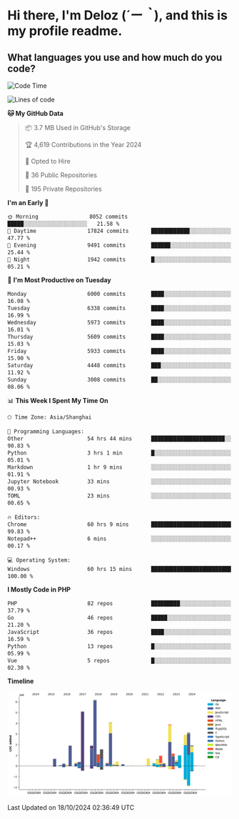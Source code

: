 # **Hi there, I'm Deloz (*´ー｀*), and this is my profile readme.**

## **What languages you use and how much do you code?**

<!--START_SECTION:waka-->
![Code Time](http://img.shields.io/badge/Code%20Time-4%2C848%20hrs%2017%20mins-blue)

![Lines of code](https://img.shields.io/badge/From%20Hello%20World%20I%27ve%20Written-41.7%20million%20lines%20of%20code-blue)

**🐱 My GitHub Data** 

> 📦 3.7 MB Used in GitHub's Storage 
 > 
> 🏆 4,619 Contributions in the Year 2024
 > 
> 💼 Opted to Hire
 > 
> 📜 36 Public Repositories 
 > 
> 🔑 195 Private Repositories 
 > 
**I'm an Early 🐤** 

```text
🌞 Morning                8052 commits        █████░░░░░░░░░░░░░░░░░░░░   21.58 % 
🌆 Daytime                17824 commits       ████████████░░░░░░░░░░░░░   47.77 % 
🌃 Evening                9491 commits        ██████░░░░░░░░░░░░░░░░░░░   25.44 % 
🌙 Night                  1942 commits        █░░░░░░░░░░░░░░░░░░░░░░░░   05.21 % 
```
📅 **I'm Most Productive on Tuesday** 

```text
Monday                   6000 commits        ████░░░░░░░░░░░░░░░░░░░░░   16.08 % 
Tuesday                  6338 commits        ████░░░░░░░░░░░░░░░░░░░░░   16.99 % 
Wednesday                5973 commits        ████░░░░░░░░░░░░░░░░░░░░░   16.01 % 
Thursday                 5609 commits        ████░░░░░░░░░░░░░░░░░░░░░   15.03 % 
Friday                   5933 commits        ████░░░░░░░░░░░░░░░░░░░░░   15.90 % 
Saturday                 4448 commits        ███░░░░░░░░░░░░░░░░░░░░░░   11.92 % 
Sunday                   3008 commits        ██░░░░░░░░░░░░░░░░░░░░░░░   08.06 % 
```


📊 **This Week I Spent My Time On** 

```text
🕑︎ Time Zone: Asia/Shanghai

💬 Programming Languages: 
Other                    54 hrs 44 mins      ███████████████████████░░   90.83 % 
Python                   3 hrs 1 min         █░░░░░░░░░░░░░░░░░░░░░░░░   05.01 % 
Markdown                 1 hr 9 mins         ░░░░░░░░░░░░░░░░░░░░░░░░░   01.91 % 
Jupyter Notebook         33 mins             ░░░░░░░░░░░░░░░░░░░░░░░░░   00.93 % 
TOML                     23 mins             ░░░░░░░░░░░░░░░░░░░░░░░░░   00.65 % 

🔥 Editors: 
Chrome                   60 hrs 9 mins       █████████████████████████   99.83 % 
Notepad++                6 mins              ░░░░░░░░░░░░░░░░░░░░░░░░░   00.17 % 

💻 Operating System: 
Windows                  60 hrs 15 mins      █████████████████████████   100.00 % 
```

**I Mostly Code in PHP** 

```text
PHP                      82 repos            █████████░░░░░░░░░░░░░░░░   37.79 % 
Go                       46 repos            █████░░░░░░░░░░░░░░░░░░░░   21.20 % 
JavaScript               36 repos            ████░░░░░░░░░░░░░░░░░░░░░   16.59 % 
Python                   13 repos            █░░░░░░░░░░░░░░░░░░░░░░░░   05.99 % 
Vue                      5 repos             █░░░░░░░░░░░░░░░░░░░░░░░░   02.30 % 
```



**Timeline**

![Lines of Code chart](https://raw.githubusercontent.com/deloz/deloz/main/assets/bar_graph.png)


 Last Updated on 18/10/2024 02:36:49 UTC
<!--END_SECTION:waka-->
